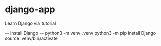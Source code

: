 # django-app
Learn Django via tutorial


-- Install Django --
python3 -m venv .venv
python3 -m pip install Django
source .venv/bin/activate
